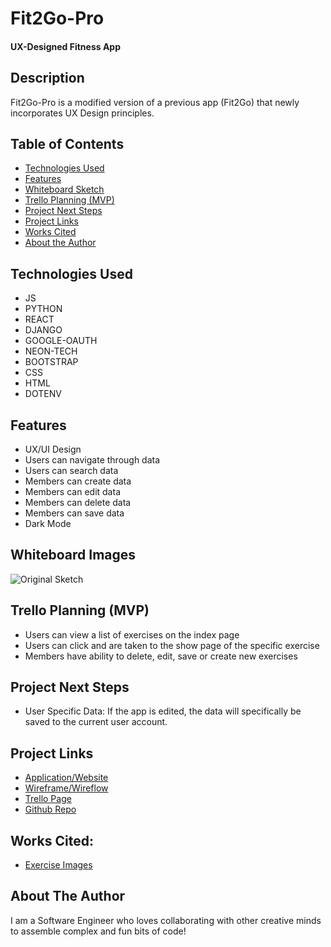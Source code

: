 # Fit2Go-Pro

#### UX-Designed Fitness App

## Description
Fit2Go-Pro is a modified version of a previous app (Fit2Go) that newly incorporates UX Design principles.

## Table of Contents
* [Technologies Used](#technologiesused)
* [Features](#features)
* [Whiteboard Sketch](#sketch)
* [Trello Planning (MVP)](#trello)
* [Project Next Steps](#nextsteps)
* [Project Links](#deployment)
* [Works Cited](#cited)
* [About the Author](#author)

## <a name="technologiesused"></a>Technologies Used
* JS
* PYTHON
* REACT
* DJANGO
* GOOGLE-OAUTH
* NEON-TECH
* BOOTSTRAP
* CSS
* HTML
* DOTENV

## <a name="features"></a>Features
* UX/UI Design
* Users can navigate through data
* Users can search data
* Members can create data
* Members can edit data
* Members can delete data
* Members can save data
* Dark Mode

## <a name="sketch"></a>Whiteboard Images
<img src="https://i.postimg.cc/jKLNnqzm/image.jpg?dl=1" alt="Original Sketch"/>

## <a name="trello"></a>Trello Planning (MVP)
* Users can view a list of exercises on the index page
* Users can click and are taken to the show page of the specific exercise
* Members have ability to delete, edit, save or create new exercises

## <a name="nextsteps"></a>Project Next Steps
* User Specific Data: If the app is edited, the data will specifically be saved to the current user account.

## <a name="deployment"></a>Project Links
* [Application/Website](https://fit2go-pro.netlify.app/)
* [Wireframe/Wireflow](https://whimsical.com/fit2go-pro-P7YJwD3xHe2DwMvWGVk149)
* [Trello Page](https://trello.com/b/tAz85bkf/nutritional-app)
* [Github Repo](https://github.com/Haroonkhan0629/Fit2Go)

## <a name="cited"></a>Works Cited:
* [Exercise Images](https://strengthlevel.com/)

## <a name="author"></a>About The Author
I am a Software Engineer who loves collaborating with other creative minds to assemble complex and fun bits of code!
